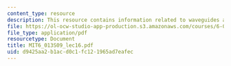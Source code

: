 ```yaml
---
content_type: resource
description: This resource contains information related to waveguides and systems.
file: https://ol-ocw-studio-app-production.s3.amazonaws.com/courses/6-013-electromagnetics-and-applications-spring-2009/d9425aa2b1acd0c1fc121965ad7eafec_MIT6_013S09_lec16.pdf
file_type: application/pdf
resourcetype: Document
title: MIT6_013S09_lec16.pdf
uid: d9425aa2-b1ac-d0c1-fc12-1965ad7eafec
---
```

